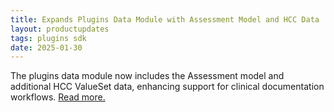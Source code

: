 ```yaml
---
title: Expands Plugins Data Module with Assessment Model and HCC Data
layout: productupdates
tags: plugins sdk
date: 2025-01-30
---
```


The plugins data module now includes the Assessment model and additional HCC ValueSet data, enhancing support for clinical documentation workflows. [Read more.](/sdk/data/)

